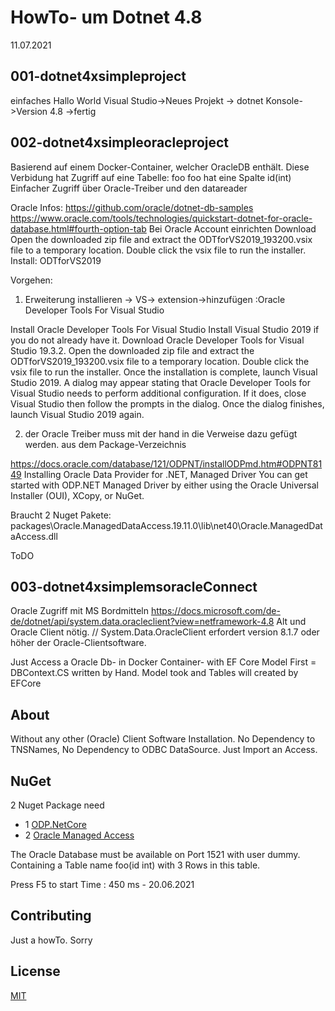 ﻿# HowTo- um Dotnet 4.8
11.07.2021


## 001-dotnet4xsimpleproject
einfaches Hallo World
Visual Studio->Neues Projekt -> dotnet Konsole->Version 4.8 ->fertig




## 002-dotnet4xsimpleoracleproject
Basierend auf einem Docker-Container, welcher OracleDB enthält.
Diese Verbidung hat Zugriff auf eine Tabelle: foo
foo hat eine Spalte id(int)
Einfacher Zugriff über Oracle-Treiber und den datareader

Oracle Infos:
https://github.com/oracle/dotnet-db-samples
https://www.oracle.com/tools/technologies/quickstart-dotnet-for-oracle-database.html#fourth-option-tab
Bei Oracle Account einrichten
Download
Open the downloaded zip file and extract the ODTforVS2019_193200.vsix file to a temporary location. Double click the vsix file to run the installer.
Install:
ODTforVS2019



Vorgehen:
1. Erweiterung installieren -> VS-> extension->hinzufügen :Oracle Developer Tools For Visual Studio

Install Oracle Developer Tools For Visual Studio
Install Visual Studio 2019 if you do not already have it.
Download Oracle Developer Tools for Visual Studio 19.3.2.
Open the downloaded zip file and extract the ODTforVS2019_193200.vsix file to a temporary location. Double click the vsix file to run the installer.
Once the installation is complete, launch Visual Studio 2019.
A dialog may appear stating that Oracle Developer Tools for Visual Studio
needs to perform additional configuration.
If it does, close Visual Studio then follow the prompts in the dialog. 
Once the dialog finishes, launch Visual Studio 2019 again.


2. der Oracle Treiber muss mit der hand in die Verweise dazu gefügt werden.
aus dem Package-Verzeichnis

https://docs.oracle.com/database/121/ODPNT/installODPmd.htm#ODPNT8149
Installing Oracle Data Provider for .NET, Managed Driver
You can get started with ODP.NET Managed Driver by either using the Oracle Universal Installer (OUI), XCopy, or NuGet.


Braucht 2 Nuget Pakete:
    <PackageReference Include="ODP.NetCore" Version="2.0.12" />
    <PackageReference Include="Oracle.ManagedDataAccess" Version="19.11.0" />
      <HintPath>packages\Oracle.ManagedDataAccess.19.11.0\lib\net40\Oracle.ManagedDataAccess.dll</HintPath>





ToDO
## 003-dotnet4xsimplemsoracleConnect
Oracle Zugriff mit MS Bordmitteln
https://docs.microsoft.com/de-de/dotnet/api/system.data.oracleclient?view=netframework-4.8
Alt und Oracle Client nötig.
  // System.Data.OracleClient erfordert version 8.1.7 oder höher der Oracle-Clientsoftware.
             




Just Access a Oracle Db- in Docker Container- with EF Core 
Model First = DBContext.CS written by Hand.
Model took and Tables will created by EFCore

## About
Without any other (Oracle) Client Software Installation.
No Dependency to TNSNames, 
No Dependency to ODBC DataSource.
Just Import an Access.


## NuGet
   2 Nuget Package need
* 1 [ODP.NetCore ](https://www.nuget.org/packages/ODP.NetCore/)
* 2 [Oracle Managed Access ](https://www.nuget.org/packages/Oracle.ManagedDataAccess.Core)
 

The Oracle Database must be available on Port 1521 with user dummy. Containing a Table name foo(id int) with 3 Rows in this table.


Press F5 to start
Time : 450 ms - 20.06.2021 

## Contributing
Just a howTo. Sorry

## License
[MIT](https://choosealicense.com/licenses/mit/)